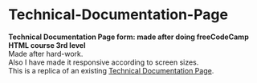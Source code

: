 # Technical-Documentation-Page
**Technical Documentation Page form: made after doing freeCodeCamp HTML course 3rd level**<br/>
Made after hard-work.<br/>
Also I have made it responsive according to screen sizes.<br/>
This is a replica of an existing [Technical Documentation Page](https://technical-documentation-page.freecodecamp.rocks/).

